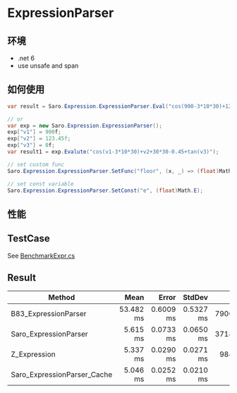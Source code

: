 # ExpressionParser

## 环境

- .net 6
- use unsafe and span

## 如何使用

```csharp
var result = Saro.Expression.ExpressionParser.Eval("cos(900-3*10*30)+123.45+30*30-0.45+tan(0)");

// or
var exp = new Saro.Expression.ExpressionParser();
exp["v1"] = 900f;
exp["v2"] = 123.45f;
exp["v3"] = 0f;
var result1 = exp.Evalute("cos(v1-3*10*30)+v2+30*30-0.45+tan(v3)");

// set custom func
Saro.Expression.ExpressionParser.SetFunc("floor", (x, _) => (float)Math.Floor(x), 1);

// set const variable
Saro.Expression.ExpressionParser.SetConst("e", (float)Math.E);
```

## 性能

TestCase
---
See [BenchmarkExpr.cs](https://github.com/Sarofc/ExpressionParser/blob/master/ExpressionParser.Sample/BenchmarkExpr.cs)

Result
---
| Method                      |      Mean |     Error |    StdDev |     Gen 0 |    Allocated |
| --------------------------- | --------: | --------: | --------: | --------: | -----------: |
| B83_ExpressionParser        | 53.482 ms | 0.6009 ms | 0.5327 ms | 7900.0000 | 16,696,048 B |
| Saro_ExpressionParser       |  5.615 ms | 0.0733 ms | 0.0650 ms | 3718.7500 |  7,784,004 B |
| Z_Expression                |  5.337 ms | 0.0290 ms | 0.0271 ms |  984.3750 |  2,072,003 B |
| Saro_ExpressionParser_Cache |  5.046 ms | 0.0252 ms | 0.0210 ms |         - |          4 B |